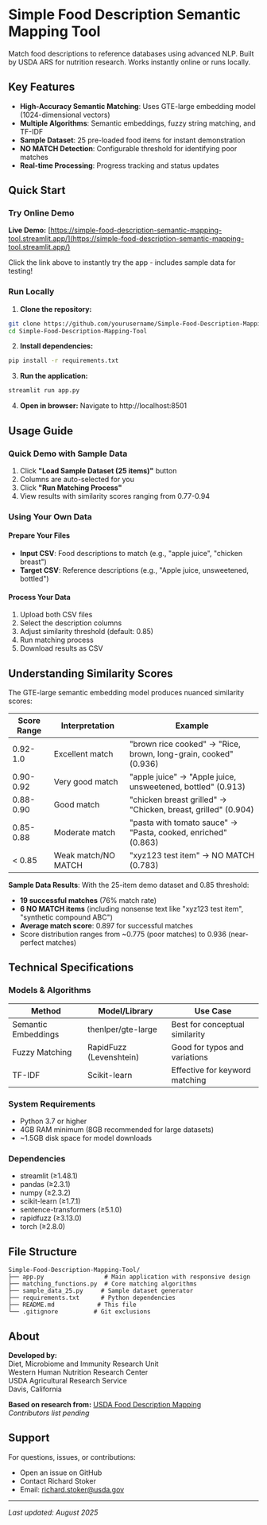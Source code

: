 # Simple Food Description Semantic Mapping Tool

Match food descriptions to reference databases using advanced NLP. Built by USDA ARS for nutrition research. Works instantly online or runs locally.

## Key Features

- **High-Accuracy Semantic Matching**: Uses GTE-large embedding model (1024-dimensional vectors)
- **Multiple Algorithms**: Semantic embeddings, fuzzy string matching, and TF-IDF
- **Sample Dataset**: 25 pre-loaded food items for instant demonstration
- **NO MATCH Detection**: Configurable threshold for identifying poor matches
- **Real-time Processing**: Progress tracking and status updates

## Quick Start

### Try Online Demo
**Live Demo:** [https://simple-food-description-semantic-mapping-tool.streamlit.app/](https://simple-food-description-semantic-mapping-tool.streamlit.app/)

Click the link above to instantly try the app - includes sample data for testing!

### Run Locally

1. **Clone the repository:**
```bash
git clone https://github.com/yourusername/Simple-Food-Description-Mapping-Tool.git
cd Simple-Food-Description-Mapping-Tool
```

2. **Install dependencies:**
```bash
pip install -r requirements.txt
```

3. **Run the application:**
```bash
streamlit run app.py
```

4. **Open in browser:**
Navigate to http://localhost:8501

## Usage Guide

### Quick Demo with Sample Data

1. Click **"Load Sample Dataset (25 items)"** button
2. Columns are auto-selected for you
3. Click **"Run Matching Process"**
4. View results with similarity scores ranging from 0.77-0.94

### Using Your Own Data

#### Prepare Your Files
- **Input CSV**: Food descriptions to match (e.g., "apple juice", "chicken breast")
- **Target CSV**: Reference descriptions (e.g., "Apple juice, unsweetened, bottled")

#### Process Your Data
1. Upload both CSV files
2. Select the description columns
3. Adjust similarity threshold (default: 0.85)
4. Run matching process
5. Download results as CSV

## Understanding Similarity Scores

The GTE-large semantic embedding model produces nuanced similarity scores:

| Score Range | Interpretation | Example |
|------------|---------------|---------|
| 0.92-1.0 | Excellent match | "brown rice cooked" → "Rice, brown, long-grain, cooked" (0.936) |
| 0.90-0.92 | Very good match | "apple juice" → "Apple juice, unsweetened, bottled" (0.913) |
| 0.88-0.90 | Good match | "chicken breast grilled" → "Chicken, breast, grilled" (0.904) |
| 0.85-0.88 | Moderate match | "pasta with tomato sauce" → "Pasta, cooked, enriched" (0.863) |
| < 0.85 | Weak match/NO MATCH | "xyz123 test item" → NO MATCH (0.783) |

**Sample Data Results**: With the 25-item demo dataset and 0.85 threshold:
- **19 successful matches** (76% match rate)
- **6 NO MATCH items** (including nonsense text like "xyz123 test item", "synthetic compound ABC")
- **Average match score**: 0.897 for successful matches
- Score distribution ranges from ~0.775 (poor matches) to 0.936 (near-perfect matches)

## Technical Specifications

### Models & Algorithms

| Method | Model/Library | Use Case |
|--------|--------------|----------|
| Semantic Embeddings | thenlper/gte-large | Best for conceptual similarity |
| Fuzzy Matching | RapidFuzz (Levenshtein) | Good for typos and variations |
| TF-IDF | Scikit-learn | Effective for keyword matching |

### System Requirements
- Python 3.7 or higher
- 4GB RAM minimum (8GB recommended for large datasets)
- ~1.5GB disk space for model downloads

### Dependencies
- streamlit (≥1.48.1)
- pandas (≥2.3.1)
- numpy (≥2.3.2)
- scikit-learn (≥1.7.1)
- sentence-transformers (≥5.1.0)
- rapidfuzz (≥3.13.0)
- torch (≥2.8.0)

## File Structure

```
Simple-Food-Description-Mapping-Tool/
├── app.py                 # Main application with responsive design
├── matching_functions.py  # Core matching algorithms
├── sample_data_25.py     # Sample dataset generator
├── requirements.txt      # Python dependencies
├── README.md            # This file
└── .gitignore          # Git exclusions
```

## About

**Developed by:**  
Diet, Microbiome and Immunity Research Unit  
Western Human Nutrition Research Center  
USDA Agricultural Research Service  
Davis, California

**Based on research from:** [USDA Food Description Mapping](https://github.com/mike-str/USDA-Food-Description-Mapping)  
*Contributors list pending*

## Support

For questions, issues, or contributions:
- Open an issue on GitHub
- Contact Richard Stoker
- Email: richard.stoker@usda.gov

---

*Last updated: August 2025*
